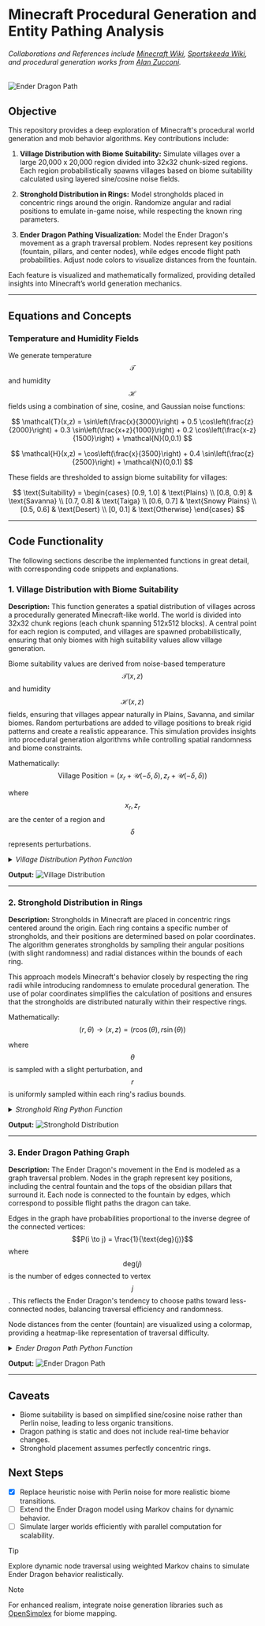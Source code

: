 # Minecraft Procedural Generation and Entity Pathing Analysis
###### Collaborations and References include [Minecraft Wiki](https://minecraft.wiki/), [Sportskeeda Wiki](https://wiki.sportskeeda.com/minecraft), and procedural generation works from [Alan Zucconi](https://www.alanzucconi.com/2022/06/05/minecraft-world-generation/).

![Ender Dragon Path](https://github.com/IsolatedSingularity/Minecraft-Generation/blob/main/Plots/ender_dragon_pathing_graph_adjusted.png?raw=true)

## Objective
This repository provides a deep exploration of Minecraft's procedural world generation and mob behavior algorithms. Key contributions include:

1. **Village Distribution with Biome Suitability:** Simulate villages over a large 20,000 x 20,000 region divided into 32x32 chunk-sized regions. Each region probabilistically spawns villages based on biome suitability calculated using layered sine/cosine noise fields.

2. **Stronghold Distribution in Rings:** Model strongholds placed in concentric rings around the origin. Randomize angular and radial positions to emulate in-game noise, while respecting the known ring parameters.

3. **Ender Dragon Pathing Visualization:** Model the Ender Dragon's movement as a graph traversal problem. Nodes represent key positions (fountain, pillars, and center nodes), while edges encode flight path probabilities. Adjust node colors to visualize distances from the fountain.



Each feature is visualized and mathematically formalized, providing detailed insights into Minecraft’s world generation mechanics.

---

## Equations and Concepts

### Temperature and Humidity Fields
We generate temperature $$\mathcal{T}$$ and humidity $$\mathcal{H}$$ fields using a combination of sine, cosine, and Gaussian noise functions:

$$
\mathcal{T}(x,z) = \sin\left(\frac{x}{3000}\right) + 0.5 \cos\left(\frac{z}{2000}\right) + 0.3 \sin\left(\frac{x+z}{1000}\right) + 0.2 \cos\left(\frac{x-z}{1500}\right) + \mathcal{N}(0,0.1)
$$

$$
\mathcal{H}(x,z) = \cos\left(\frac{x}{3500}\right) + 0.4 \sin\left(\frac{z}{2500}\right) + \mathcal{N}(0,0.1)
$$

These fields are thresholded to assign biome suitability for villages:

$$
\text{Suitability} = \begin{cases} 
[0.9, 1.0] & \text{Plains} \\
[0.8, 0.9] & \text{Savanna} \\
[0.7, 0.8] & \text{Taiga} \\
[0.6, 0.7] & \text{Snowy Plains} \\
[0.5, 0.6] & \text{Desert} \\
[0, 0.1] & \text{Otherwise}
\end{cases}
$$

---

## Code Functionality
The following sections describe the implemented functions in great detail, with corresponding code snippets and explanations.

### 1. **Village Distribution with Biome Suitability**

**Description:**
This function generates a spatial distribution of villages across a procedurally generated Minecraft-like world. The world is divided into 32x32 chunk regions (each chunk spanning 512x512 blocks). A central point for each region is computed, and villages are spawned probabilistically, ensuring that only biomes with high suitability values allow village generation. 

Biome suitability values are derived from noise-based temperature $$\mathcal{T}(x,z)$$ and humidity $$\mathcal{H}(x,z)$$ fields, ensuring that villages appear naturally in Plains, Savanna, and similar biomes. Random perturbations are added to village positions to break rigid patterns and create a realistic appearance. This simulation provides insights into procedural generation algorithms while controlling spatial randomness and biome constraints.

Mathematically:
$$\text{Village Position} = (x_r + \mathcal{U}(-\delta, \delta), z_r + \mathcal{U}(-\delta, \delta))$$

where $$x_r, z_r$$ are the center of a region and $$\delta$$ represents perturbations.

<details>
  <summary><i>Village Distribution Python Function</i></summary>

python
#%% Village distribution and biome suitability [Overworld] - 차단하다


# Create figure and axes
figureVillage, axesVillage = plt.subplots(figsize=(12, 12))
axesVillage.set_facecolor(backgroundColor)
figureVillage.patch.set_facecolor(backgroundColor)

# Define world and region parameters
worldCoordinateRange = 10000  # Total coordinate range for the world (-10,000 to 10,000)
regionBlockSize = 512  # Size of each region in blocks (32x32 chunks)
numberOfRegionsPerAxis = worldCoordinateRange * 2 // regionBlockSize  # Number of regions along one axis

# Generate village positions with reduced density (one per region)
villageXPositions = []
villageZPositions = []

for xRegion in range(-numberOfRegionsPerAxis // 2, numberOfRegionsPerAxis // 2):
    for zRegion in range(-numberOfRegionsPerAxis // 2, numberOfRegionsPerAxis // 2):
        # Calculate the center of the current region
        regionCenterX = xRegion * regionBlockSize + regionBlockSize // 2
        regionCenterZ = zRegion * regionBlockSize + regionBlockSize // 2

        # Randomly decide if a village will spawn in this region (e.g., 40% chance)
        if np.random.rand() < 0.4:  # Adjust probability as needed
            villageXPositions.append(regionCenterX + np.random.uniform(-regionBlockSize // 4, regionBlockSize // 4))
            villageZPositions.append(regionCenterZ + np.random.uniform(-regionBlockSize // 4, regionBlockSize // 4))

# Generate biome suitability values (random for demonstration)
biomeSuitabilityArray = np.random.rand(len(villageXPositions))

# Plot villages with BuPu colormap
scatterPlot = axesVillage.scatter(villageXPositions, villageZPositions,
                                  c=biomeSuitabilityArray,
                                  cmap='BuPu',
                                  alpha=0.6)

# Customize axes appearance
axesVillage.set_xlim(-worldCoordinateRange, worldCoordinateRange)
axesVillage.set_ylim(-worldCoordinateRange, worldCoordinateRange)
axesVillage.set_title('Village Distribution in the Overworld', color=textFontColor, pad=20)
axesVillage.set_xlabel('X Coordinate', color=textFontColor)
axesVillage.set_ylabel('Z Coordinate', color=textFontColor)
axesVillage.grid(True, color=gridLineColor, linestyle='--', alpha=0.5)

# Add colorbar
colorBar = plt.colorbar(scatterPlot)
colorBar.set_label('Biome Suitability', color=textFontColor)
colorBar.ax.yaxis.set_tick_params(color=textFontColor)
plt.setp(plt.getp(colorBar.ax.axes, 'yticklabels'), color=textFontColor)

# Save plot to file with a generic download path
plt.tight_layout()
plt.savefig(os.path.join(downloadPath, "village_distribution.png"), dpi=1000, bbox_inches="tight", facecolor=backgroundColor)
plt.show()



</details>

**Output:**
![Village Distribution](https://github.com/IsolatedSingularity/Minecraft-Generation/blob/main/Plots/village_distribution.png?raw=true)

---

### 2. **Stronghold Distribution in Rings**

**Description:**
Strongholds in Minecraft are placed in concentric rings centered around the origin. Each ring contains a specific number of strongholds, and their positions are determined based on polar coordinates. The algorithm generates strongholds by sampling their angular positions (with slight randomness) and radial distances within the bounds of each ring.

This approach models Minecraft's behavior closely by respecting the ring radii while introducing randomness to emulate procedural generation. The use of polar coordinates simplifies the calculation of positions and ensures that the strongholds are distributed naturally within their respective rings.

Mathematically:
$$(r, \theta) \to (x, z) = (r \cos(\theta), r \sin(\theta))$$

where $$\theta$$ is sampled with a slight perturbation, and $$r$$ is uniformly sampled within each ring's radius bounds.

<details>
  <summary><i>Stronghold Ring Python Function</i></summary>

python
# Ring definitions
ringDefinitions = [
    {'radius': (1280, 2816), 'count': 3, 'color': '#440154'},
    {'radius': (4352, 5888), 'count': 6, 'color': '#443983'},
]

# Generate strongholds
for ring in ringDefinitions:
    r_min, r_max = ring['radius']
    count = ring['count']
    angles = np.linspace(0, 2*np.pi, count, endpoint=False) + np.random.normal(0, np.pi/(count*2), count)
    radii = np.random.uniform(r_min, r_max, count)
    x_positions = radii * np.cos(angles)
    z_positions = radii * np.sin(angles)

    plt.scatter(x_positions, z_positions, color=ring['color'], s=100)

plt.title("Stronghold Distribution in Rings")
plt.show()


</details>

**Output:**
![Stronghold Distribution](https://github.com/IsolatedSingularity/Minecraft-Generation/blob/main/Plots/stronghold_distribution.png?raw=true)

---

### 3. **Ender Dragon Pathing Graph**

**Description:**
The Ender Dragon's movement in the End is modeled as a graph traversal problem. Nodes in the graph represent key positions, including the central fountain and the tops of the obsidian pillars that surround it. Each node is connected to the fountain by edges, which correspond to possible flight paths the dragon can take.

Edges in the graph have probabilities proportional to the inverse degree of the connected vertices:
$$P(i \to j) = \frac{1}{\text{deg}(j)}$$
where $$\text{deg}(j)$$ is the number of edges connected to vertex $$j$$. This reflects the Ender Dragon's tendency to choose paths toward less-connected nodes, balancing traversal efficiency and randomness.

Node distances from the center (fountain) are visualized using a colormap, providing a heatmap-like representation of traversal difficulty.

<details>
  <summary><i>Ender Dragon Path Python Function</i></summary>

python
# Define nodes
outerNodeAngles = np.linspace(0, 2 * np.pi, 12, endpoint=False)
outerNodes = [(100 * np.cos(a), 100 * np.sin(a)) for a in outerNodeAngles]
centerNode = (0, 0)

# Build graph
G = nx.Graph()
G.add_nodes_from(outerNodes + [centerNode])
G.add_edges_from([(centerNode, node) for node in outerNodes])

# Compute inverse degree probabilities
probabilities = [1 / G.degree[node] for node in G.nodes()]

# Color nodes
distances = [np.linalg.norm(node) for node in outerNodes]
nx.draw(G, pos={n: n for n in G.nodes}, node_color=distances, cmap='cool', with_labels=False)
plt.title("Ender Dragon Pathing Graph")
plt.show()


</details>

**Output:**
![Ender Dragon Path](https://github.com/IsolatedSingularity/Minecraft-Generation/blob/main/Plots/ender_dragon_pathing_graph_adjusted.png?raw=true)

---

## Caveats
- Biome suitability is based on simplified sine/cosine noise rather than Perlin noise, leading to less organic transitions.
- Dragon pathing is static and does not include real-time behavior changes.
- Stronghold placement assumes perfectly concentric rings.

## Next Steps
- [x] Replace heuristic noise with Perlin noise for more realistic biome transitions.
- [ ] Extend the Ender Dragon model using Markov chains for dynamic behavior.
- [ ] Simulate larger worlds efficiently with parallel computation for scalability.

> [!TIP]
> Explore dynamic node traversal using weighted Markov chains to simulate Ender Dragon behavior realistically.

> [!NOTE]
> For enhanced realism, integrate noise generation libraries such as [OpenSimplex](https://github.com/lmas/opensimplex) for biome mapping.

